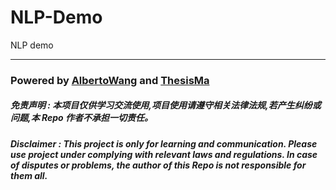 # NLP-Demo
NLP demo

---
### Powered by [AlbertoWang](https://github.com/AlbertoWang) and [ThesisMa](https://github.com/ma853529615)
##### ***免责声明 : 本项目仅供学习交流使用,项目使用请遵守相关法律法规,若产生纠纷或问题,本 Repo 作者不承担一切责任。***
##### ***Disclaimer : This project is only for learning and communication. Please use project under complying with relevant laws and regulations. In case of disputes or problems, the author of this Repo is not responsible for them all.***
